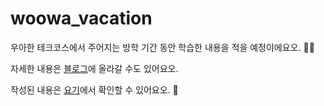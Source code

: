 # woowa_vacation

우아한 테크코스에서 주어지는 방학 기간 동안 학습한 내용을 적을 예정이에요오. 🐱‍💻

자세한 내용은 [블로그](https://joanne.tistory.com)에 올라갈 수도 있어요오.

작성된 내용은 [요기](https://github.com/seovalue/woowa_vacation/issues)에서 확인할 수 있어요오. 🙊

